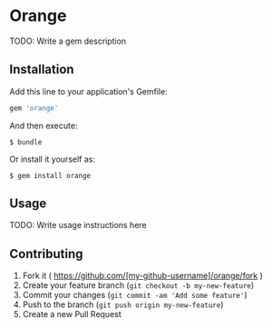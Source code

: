 # Orange

TODO: Write a gem description

## Installation

Add this line to your application's Gemfile:

```ruby
gem 'orange'
```

And then execute:

    $ bundle

Or install it yourself as:

    $ gem install orange

## Usage

TODO: Write usage instructions here

## Contributing

1. Fork it ( https://github.com/[my-github-username]/orange/fork )
2. Create your feature branch (`git checkout -b my-new-feature`)
3. Commit your changes (`git commit -am 'Add some feature'`)
4. Push to the branch (`git push origin my-new-feature`)
5. Create a new Pull Request
